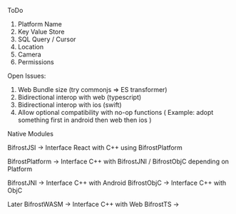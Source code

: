 ToDo

1. Platform Name
2. Key Value Store
3. SQL Query / Cursor
4. Location
5. Camera 
6. Permissions


Open Issues:
1. Web Bundle size (try commonjs => ES transformer)
2. Bidirectional interop with web (typescript)
3. Bidirectional interop with ios (swift)
4. Allow optional compatibility with no-op functions ( Example: adopt something first in android then web then ios  )

Native Modules

BifrostJSI -> Interface React with C++ using BifrostPlatform

BifrostPlatform -> Interface C++ with BifrostJNI / BifrostObjC depending on Platform

BifrostJNI -> Interface C++ with Android 
BifrostObjC -> Interface C++ with ObjC

Later
BifrostWASM -> Interface C++ with Web
BifrostTS -> 


